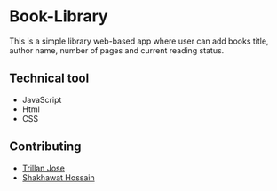 # Book-Library
This is a simple library web-based app where user can add books title, author name, number of pages and current reading status.

## Technical tool

- JavaScript
- Html
- CSS

## Contributing

* [Trillan Jose](https://github.com/trillianjose)
* [Shakhawat Hossain](https://github.com/shshamim63)

